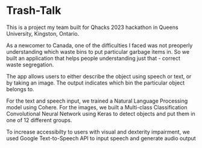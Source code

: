 # Trash-Talk
This is a project my team built for Qhacks 2023 hackathon in Queens University, Kingston, Ontario.

As a newcomer to Canada, one of the difficulties I faced was not preoperly understanding which waste bins to put particular garbage items in.
So we built an application that helps people understanding just that - correct waste segregation.

The app allows users to either describe the object using speech or text, or by taking an image. The output indicates which bin the particular object belongs to.

For the text and speech input, we trained a Natural Language Processing model using Cohere.
For the images, we built a Multi-class Classification Convolutional Neural Network using Keras to detect objects and put them in one of 12 different groups.

To increase accessibilty to users with visual and dexterity impairment, we used Google Text-to-Speech API to input speech and generate audio output
